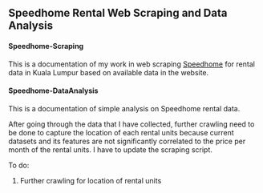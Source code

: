 ## Speedhome Rental Web Scraping and Data Analysis

#### Speedhome-Scraping
This is a documentation of my work in web scraping [Speedhome](https://speedhome.com) for rental data in Kuala Lumpur based on available data in the website.

#### Speedhome-DataAnalysis
This is a documentation of simple analysis on Speedhome rental data.


After going through the data that I have collected, further crawling need to be done to capture the location of each rental units because current datasets and its features are not significantly correlated to the price per month of the rental units. I have to update the scraping script.




To do:
1. Further crawling for location of rental units
